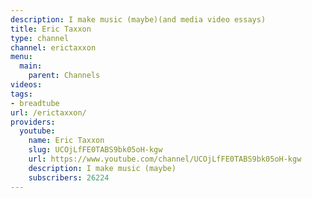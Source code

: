 ```yaml
---
description: I make music (maybe)(and media video essays)
title: Eric Taxxon
type: channel
channel: erictaxxon
menu:
  main:
    parent: Channels
videos:
tags:
- breadtube
url: /erictaxxon/
providers:
  youtube:
    name: Eric Taxxon
    slug: UCOjLfFE0TABS9bk05oH-kgw
    url: https://www.youtube.com/channel/UCOjLfFE0TABS9bk05oH-kgw
    description: I make music (maybe)
    subscribers: 26224
---
```

